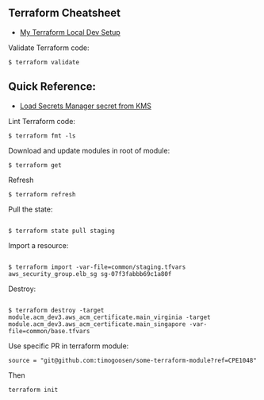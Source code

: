 ## Terraform Cheatsheet

* [My Terraform Local Dev Setup](https://timogoosen.github.io/TERRAFORM_SETUP)

Validate Terraform code:
```
$ terraform validate
```

## Quick Reference:

* [Load Secrets Manager secret from KMS](https://timogoosen.github.io/SECRETS_MANAGER_FROM_KMS)



Lint Terraform code:
```
$ terraform fmt -ls
```

Download and update modules in root of module:
```
$ terraform get
```

Refresh

```
$ terraform refresh

```

Pull the state:

```

$ terraform state pull staging

```

Import a resource:

```

$ terraform import -var-file=common/staging.tfvars aws_security_group.elb_sg sg-07f3fabbb69c1a80f

```

Destroy:

```

$ terraform destroy -target module.acm_dev3.aws_acm_certificate.main_virginia -target module.acm_dev3.aws_acm_certificate.main_singapore -var-file=common/base.tfvars

```


Use specific PR in terraform module:

```
source = "git@github.com:timogoosen/some-terraform-module?ref=CPE1048"

```

Then 

```
terraform init

```